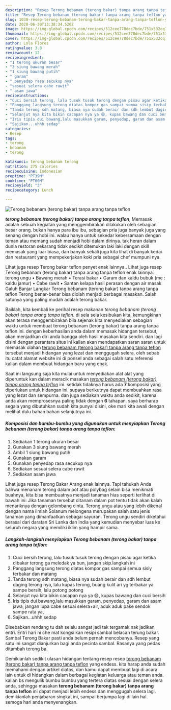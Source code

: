 ```yaml
---
description: "Resep Terong bebanam (terong bakar) tanpa arang tanpa teflon yang Lezat"
title: "Resep Terong bebanam (terong bakar) tanpa arang tanpa teflon yang Lezat"
slug: 1030-resep-terong-bebanam-terong-bakar-tanpa-arang-tanpa-teflon-yang-lezat
date: 2020-06-30T13:38:34.520Z
image: https://img-global.cpcdn.com/recipes/512cee778dec7bde/751x532cq70/terong-bebanam-terong-bakar-tanpa-arang-tanpa-teflon-foto-resep-utama.jpg
thumbnail: https://img-global.cpcdn.com/recipes/512cee778dec7bde/751x532cq70/terong-bebanam-terong-bakar-tanpa-arang-tanpa-teflon-foto-resep-utama.jpg
cover: https://img-global.cpcdn.com/recipes/512cee778dec7bde/751x532cq70/terong-bebanam-terong-bakar-tanpa-arang-tanpa-teflon-foto-resep-utama.jpg
author: Lola Flores
ratingvalue: 3.8
reviewcount: 12
recipeingredient:
- "1 terong ukuran besar"
- "3 siung bawang merah"
- "1 siung bawang putih"
- " garam"
- " penyedap rasa secukup nya"
- "sesuai selera cabe rawit"
- " asam jawa"
recipeinstructions:
- "Cuci bersih terong, lalu tusuk tusuk terong dengan pisau agar ketika dibakar terong ga meledak ya bun, jangan skip.langkah ini"
- "Panggang langsung terong diatas kompor gas sampai semua sisiy terbakar dan matang"
- "Tanda terong sdh matang, biasa nya sudah berair dan sdh lembut daging terong nya, lalu kupas terong, buang kulit ari yg terbakar ya sampe bersih, lalu potong potong"
- "Selanjut nya kita bikin cacapan nya ya 😄, kupas bawang dan cuci bersih"
- "Iris tipis dui bawang,lalu masukkan garam, penyedap, garam dan asam jawa, jangan lupa cabe sesuai selera+air, aduk aduk pake sendok sampe rata ya,"
- "Sajikan...uhhh sedap"
categories:
- Resep
tags:
- terong
- bebanam
- terong

katakunci: terong bebanam terong 
nutrition: 275 calories
recipecuisine: Indonesian
preptime: "PT39M"
cooktime: "PT60M"
recipeyield: "3"
recipecategory: Lunch

---
```



![Terong bebanam (terong bakar) tanpa arang tanpa teflon](https://img-global.cpcdn.com/recipes/512cee778dec7bde/751x532cq70/terong-bebanam-terong-bakar-tanpa-arang-tanpa-teflon-foto-resep-utama.jpg)

<b><i>terong bebanam (terong bakar) tanpa arang tanpa teflon</i></b>, Memasak adalah sebuah kegiatan yang menggembirakan dilakukan oleh sebagian besar orang. bukan hanya para ibu ibu, sebagian pria juga banyak juga yang senang dengan hobi ini. walau hanya untuk sekedar kebersamaan dengan teman atau memang sudah menjadi hobi dalam dirinya. tak heran dalam dunia restoran sekarang tidak sedikit ditemukan laki laki dengan skill memasak yang luar biasa, dan banyak sekali juga kita lihat di banyak kedai dan restaurant yang mempekerjakan koki pria sebagai chef mumpuni nya.

Lihat juga resep Terong bakar teflon penyet enak lainnya.. Lihat juga resep Terong bebanam (terong bakar) tanpa arang tanpa teflon enak lainnya. terong ungu • Bawang merah • Terasi bakar • Garam dan kaldu bubuk (me : kaldu jamur) • Cabe rawit • Santan kelapa hasil perasan dengan air masak Galuh Banjar Langkar Terong bebanam (terong bakar) tanpa arang tanpa teflon Terong benar-benar bisa diolah menjadi berbagai masakan. Salah satunya yang paling mudah adalah terong bakar.

Baiklah, kita kembali ke perihal resep makanan <i>terong bebanam (terong bakar) tanpa arang tanpa teflon</i>. di sela sela kesibukan kita, kemungkinan akan terasa menggembirakan bila sejenak kita menyediakan sebagian waktu untuk membuat terong bebanam (terong bakar) tanpa arang tanpa teflon ini. dengan keberhasilan anda dalam memasak hidangan tersebut, akan menjadikan diri anda bangga oleh hasil masakan kita sendiri. dan lagi disini dengan perantara situs ini kalian akan mendapatkan saran saran untuk memasak olahan <u>terong bebanam (terong bakar) tanpa arang tanpa teflon</u> tersebut menjadi hidangan yang lezat dan menggugah selera, oleh sebab itu catat alamat website ini di ponsel anda sebagai salah satu referensi kalian dalam membuat hidangan baru yang enak.


Saat ini langsung saja kita mulai untuk menyediakan alat alat yang diperuntuk kan dalam meracik masakan <u><i>terong bebanam (terong bakar) tanpa arang tanpa teflon</i></u> ini. setidak tidaknya harus ada <b>7</b> komposisi yang diperlukan untuk hidangan ini. supaya berikutnya dapat membuahkan rasa yang lezat dan sempurna. dan juga sediakan waktu anda sedikit, karena anda akan memprosesnya paling tidak dengan <b>6</b> tahapan. saya berharap segala yang dibutuhkan sudah kita punyai disini, oke mari kita awali dengan melihat dulu bahan bahan selanjutnya ini.

<!--inarticleads1-->

##### Komposisi dan bumbu-bumbu yang digunakan untuk menyiapkan Terong bebanam (terong bakar) tanpa arang tanpa teflon:

1. Sediakan 1 terong ukuran besar
1. Gunakan 3 siung bawang merah
1. Ambil 1 siung bawang putih
1. Gunakan  garam
1. Gunakan  penyedap rasa secukup nya
1. Sediakan sesuai selera cabe rawit
1. Sediakan  asam jawa


Lihat juga resep Terong Bakar Arang enak lainnya. Tapi tahukah Anda bahwa menanam terong dalam pot atau polybag selain bisa menikmati buahnya, kita bisa membuatnya menjadi tanaman hias seperti terlihat di bawah ini: Jika tanaman tersebut ditanam dalam pot tentu tidak akan kalah menariknya dengan gelombang cinta. Terong ungu atau yang lebih dikenal dengan nama ilmiah Solanum melongena merupakan salah satu jenis tanaman yang dimanfaatkan sebagai sayuran. Terong ungu sendiri diketahui berasal dari daratan Sri Lanka dan India yang kemudian menyebar luas ke seluruh negara yang memiliki iklim yang hampir sama. 

<!--inarticleads2-->

##### Langkah-langkah menyiapkan Terong bebanam (terong bakar) tanpa arang tanpa teflon:

1. Cuci bersih terong, lalu tusuk tusuk terong dengan pisau agar ketika dibakar terong ga meledak ya bun, jangan skip.langkah ini
1. Panggang langsung terong diatas kompor gas sampai semua sisiy terbakar dan matang
1. Tanda terong sdh matang, biasa nya sudah berair dan sdh lembut daging terong nya, lalu kupas terong, buang kulit ari yg terbakar ya sampe bersih, lalu potong potong
1. Selanjut nya kita bikin cacapan nya ya 😄, kupas bawang dan cuci bersih
1. Iris tipis dui bawang,lalu masukkan garam, penyedap, garam dan asam jawa, jangan lupa cabe sesuai selera+air, aduk aduk pake sendok sampe rata ya,
1. Sajikan...uhhh sedap


Disebabkan rendang tu dah selalu sangat jadi tak tergamak nak jadikan entri. Entri hari ni che mat kongsi kan resipi sambal belacan terung bakar. Sambal Terong Bakar pasti anda belum pernah mencobanya. Resep yang satu ini sangat dianjurkan bagi anda pecinta sambal. Rasanya yang pedas ditambah terong ba. 

Demikianlah sedikit ulasan hidangan tentang resep resep <u>terong bebanam (terong bakar) tanpa arang tanpa teflon</u> yang endess. kita harap anda sudah memahami dengan artikel diatas, dan kamu dapat membuat lagi di acara lain untuk di hidangkan dalam berbagai kegiatan keluarga atau teman anda. kalian bs mengulik bumbu bumbu yang tertera diatas sesuai dengan selera anda, sehingga masakan <b>terong bebanam (terong bakar) tanpa arang tanpa teflon</b> ini dapat menjadi lebih endess dan menggugah selera lagi. demikianlah penjabaran singkat ini, sampai berjumpa lagi di lain hal. semoga hari anda menyenangkan.
